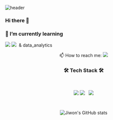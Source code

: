 ![header](https://capsule-render.vercel.app/api?type=soft&color=auto&height=150&section=header&text=JiwonHwang&fontSize=70&animation=twinkling)
### Hi there 👋
### 🌱 I’m currently learning 
<img src="https://img.shields.io/badge/HTML5-E34F26?style=flat-square&logo=HTML5&logoColor=white"/>&nbsp;<img src="https://img.shields.io/badge/CSS-1572B6?style=flat-square&logo=CSS&logoColor=white"/>&nbsp;
&amp; data_analytics
<!--
**ziwon-hwang/ziwon-hwang** is a ✨ _special_ ✨ repository because its `README.md` (this file) appears on your GitHub profile.

Here are some ideas to get you started:

- 🔭 I’m currently working on ...

- 👯 I’m looking to collaborate on ...
- 🤔 I’m looking for help with ...
- 💬 Ask me about ...
- 😄 Pronouns: ...
- ⚡ Fun fact: ...
-  🧸 Me 🧸
-->
<p align=center>📫 How to reach me: <a href="mailto:ghkdwldnjs112@gmail.com"><img src="https://img.shields.io/badge/Gmail-d14836?style=flat-square&logo=Gmail&logoColor=white&link=ghkdwldnjs112@gmail.co"/></a></p>
<h3 align="center"><b>🛠 Tech Stack 🛠</b></h3>
</br>
<p align="center">
  <img src="https://img.shields.io/badge/Python-3766AB?style=flat-square&logo=Python&logoColor=white"/></a>
  <img src="https://img.shields.io/badge/MySQL-4479A1?style=flat-square&logo=MySQL&logoColor=white"/></a> &nbsp 
  <img src="https://img.shields.io/badge/Pandas-150458?style=flat-square&logo=Pandas&logoColor=white"/></a>


<br><div align=center>![Jiwon's GitHub stats](https://github-readme-stats.vercel.app/api?username=ziwon-hwang&show_icons=true&theme=radical)
